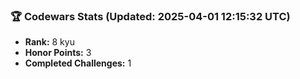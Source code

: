 ### 🏆 Codewars Stats (Updated: 2025-04-01 12:15:32 UTC)

- **Rank:** 8 kyu
- **Honor Points:** 3
- **Completed Challenges:** 1
